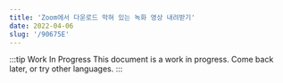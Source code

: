```yaml
---
title: 'Zoom에서 다운로드 막혀 있는 녹화 영상 내려받기'
date: 2022-04-06
slug: '/90675E'
---
```


:::tip Work In Progress
This document is a work in progress. Come back later, or try other languages.
:::
